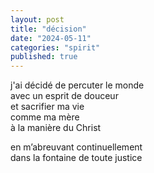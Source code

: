 ```yaml
---
layout: post
title: "décision"
date: "2024-05-11"
categories: "spirit"
published: true
---
```


j'ai décidé de percuter le monde  
avec un esprit de douceur  
et sacrifier ma vie  
comme ma mère  
à la manière du Christ  

en m’abreuvant continuellement  
dans la fontaine de toute justice  
